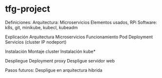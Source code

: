 # tfg-project

Definiciones:
  Arquitectura: Microservicios
  Elementos usados, RPi
  Software: k8s, git, minikube, kubecl, kubeadm 

Explicación Arquitectura Microservicios
  Funcionamiento
  Pod
  Deployment
  Servicios (cluster IP nodeport)

Instalación
  Montaje cluster
  Instalación kube*

Despliegue
  Deployment proxy
  Despligue servidor web




Pasos futuros:
  Despligue en arquitectura hibrida
